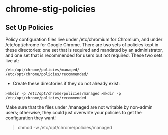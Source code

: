 # chrome-stig-policies

## Set Up Policies

Policy configuration files live under /etc/chromium for Chromium, and under /etc/opt/chrome for Google Chrome.  There are two sets of policies kept in these directories: one set that is required and mandated by an administrator, and one set that is recommended for users but not required.  These two sets live at:

`/etc/opt/chrome/policies/managed/`
`/etc/opt/chrome/policies/recommended/`

* Create these directories if they do not already exist:

`>mkdir -p /etc/opt/chrome/policies/managed`
`>mkdir -p /etc/opt/chrome/policies/recommended`

Make sure that the files under /managed are not writable by non-admin users; otherwise, they could just overwrite your policies to get the configuration they want!

>chmod -w /etc/opt/chrome/policies/managed
